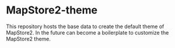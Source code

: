 # MapStore2-theme

This repository hosts the base data to create the default theme of MapStore2. 
In the future can become a boilerplate to customize the MapStore2 theme. 
